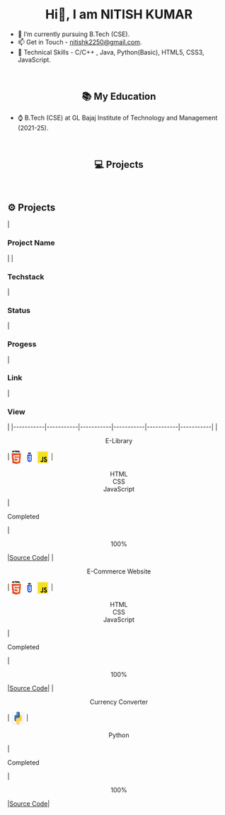 
<h1 align="center"> Hi👋, I am NITISH KUMAR</h1>


- 💞️ I’m currently pursuing B.Tech (CSE).
- 📫 Get in Touch - nitishk2250@gmail.com.
- 📱 Technical Skills - C/C++ , Java, Python(Basic), HTML5, CSS3, JavaScript.


<br>
<h2 align="center">📚 My Education </h2>

- ⌚ B.Tech (CSE) at GL Bajaj Institute of Technology and Management (2021-25).

<br>

<h2 align = "center">💻 Projects  </h2>

<br>

<h2>⚙️ Projects  </h2>

| <h3>Project Name</h3> | | <h3>Techstack</h3> | <h3>Status</h3> | <h3>Progess</h3> | <h3>Link</h3> | <h3>View</h3> |
|-----------|-----------|-----------|-----------|-----------|-----------|
|  <p align = "center">E-Library </p> |<img src="https://raw.githubusercontent.com/nitissk/nitissk/main/Images/HTML.png" alt="Rait" align="center" width="30" height="30"/><img src="https://raw.githubusercontent.com/nitissk/nitissk/main/Images/CSS.png" alt="Rait" align="center" width="30" height="30"/><img src="https://raw.githubusercontent.com/nitissk/nitissk/main/Images/js.png" alt="Rait" align="center" width="30" height="30"/> |<p align = "center">HTML<br>CSS<br>JavaScript</p>| <p align = “center”> Completed </p> | <p align = "center">100%</p>|[Source Code](https://github.com/nitissk/e-library)|
|  <p align = "center">E-Commerce Website </p> |<img src="https://raw.githubusercontent.com/nitissk/nitissk/main/Images/HTML.png" alt="Rait" align="center" width="30" height="30"/><img src="https://raw.githubusercontent.com/nitissk/nitissk/main/Images/CSS.png" alt="Rait" align="center" width="30" height="30"/><img src="https://raw.githubusercontent.com/nitissk/nitissk/main/Images/js.png" alt="Rait" align="center" width="30" height="30"/> |<p align = "center">HTML<br>CSS<br>JavaScript</p>| <p align = “center”> Completed </p> | <p align = "center">100%</p>|[Source Code](https://github.com/nitissk/E-Commerce-Website)|
| <p align = "center">Currency Converter</p> | <img src="https://raw.githubusercontent.com/nitissk/nitissk/main/Images/Python-Logo.jpg" alt="Rait" width="30" align="center" height="30"/> |<p align = "center">Python</p>| <p align = “center”> Completed </p> |<p align = "center">100%</p>|[Source Code](https://github.com/nitissk/Currency-Converter)|

<br>
